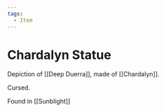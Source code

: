 ```yaml
---
tags:
  - Item
---
```

# Chardalyn Statue 

Depiction of [[Deep Duerra]], made of [[Chardalyn]].

Cursed.

Found in [[Sunblight]]